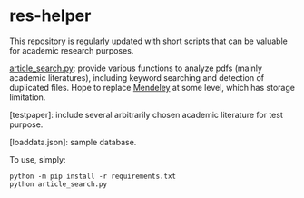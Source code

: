 # res-helper

This repository is regularly updated with short scripts that can be valuable for academic research purposes.

[article_search.py](https://github.com/StevenZhang0116/res-helper/blob/main/article_search.py): provide various functions to analyze pdfs (mainly academic literatures), including keyword searching and detection of duplicated files. Hope to replace [Mendeley](https://www.mendeley.com/) at some level, which has storage limitation. 

[testpaper]: include several arbitrarily chosen academic literature for test purpose. 

[loaddata.json]: sample database. 

To use, simply: 
```
python -m pip install -r requirements.txt
python article_search.py
```